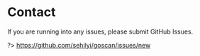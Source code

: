 # Contact

If you are running into any issues, please submit GitHub Issues.

?> https://github.com/sehilyi/goscan/issues/new